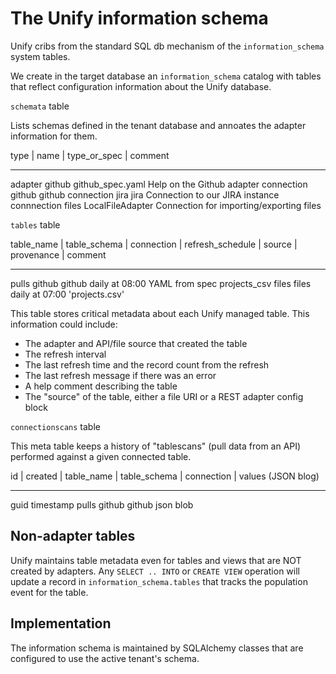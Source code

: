 # The Unify information schema

Unify cribs from the standard SQL db mechanism of the `information_schema` system tables.

We create in the target database an `information_schema` catalog with tables that reflect
configuration information about the Unify database.

`schemata` table

Lists schemas defined in the tenant database and annoates the adapter information for them.

type      | name                | type_or_spec    | comment
---------- --------------------- -----------------  ---------------------------------------------
adapter     github                github_spec.yaml  Help on the Github adapter
connection  github                github
connection  jira                  jira              Connection to our JIRA instance
connnection files                 LocalFileAdapter  Connection for importing/exporting files

`tables` table

table_name    | table_schema | connection      | refresh_schedule   | source  | provenance  | comment
-------------   -------------  ----------------  -------------------  --------  ------------  ----------
pulls           github         github            daily at 08:00       YAML from spec
projects_csv    files          files             daily at 07:00       'projects.csv'  

This table stores critical metadata about each Unify managed table. This information could include:

- The adapter and API/file source that created the table
- The refresh interval
- The last refresh time and the record count from the refresh
- The last refresh message if there was an error
- A help comment describing the table
- The "source" of the table, either a file URI or a REST adapter config block

`connectionscans` table

This meta table keeps a history of "tablescans" (pull data from an API) performed against a 
given connected table.

id   | created    | table_name  | table_schema  | connection  | values (JSON blog)
-----  ----------   -----------   -------------   -----------   --------------------
guid   timestamp    pulls         github          github        json blob


## Non-adapter tables

Unify maintains table metadata even for tables and views that are NOT created by
adapters. Any `SELECT .. INTO` or `CREATE VIEW` operation will update a record
in `information_schema.tables` that tracks the population event for the table.

## Implementation

The information schema is maintained by SQLAlchemy classes that are configured to use the active
tenant's schema.

